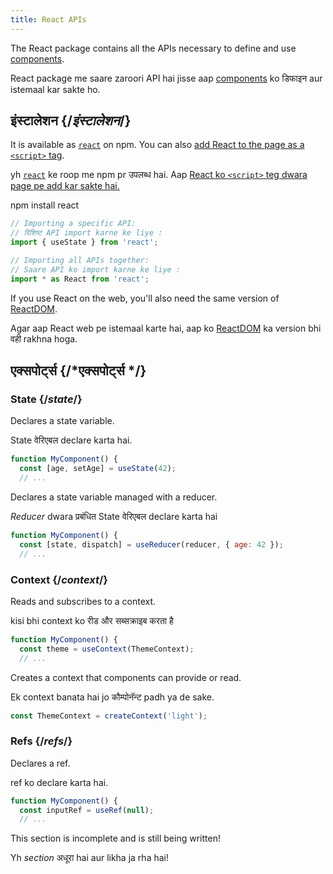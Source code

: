 ```yaml
---
title: React APIs
---
```


<Intro>

The React package contains all the APIs necessary to define and use [components](/learn/your-first-component).

React package me saare zaroori API hai jisse aap [components](/learn/your-first-component) ko डिफाइन aur istemaal kar sakte ho.
</Intro>

## इंस्टालेशन {/*इंस्टालेशन*/}

It is available as [`react`](https://www.npmjs.com/package/react) on npm. You can also [add React to the page as a `<script>` tag](/learn/add-react-to-a-website).

yh [`react`](https://www.npmjs.com/package/react) ke roop me npm pr उपलब्ध hai. Aap [ React ko `<script>` teg dwara page pe add kar sakte hai.](/learn/add-react-to-a-website)
<PackageImport>

<TerminalBlock>

npm install react

</TerminalBlock>

```js
// Importing a specific API:
// विशिष्ट API import karne ke liye :
import { useState } from 'react';

// Importing all APIs together:
// Saare API ko import karne ke liye :
import * as React from 'react';
```

</PackageImport>

If you use React on the web, you'll also need the same version of [ReactDOM](/api/reactdom).

Agar aap React web pe istemaal karte hai, aap ko [ReactDOM](/api/reactdom) ka version bhi वही rakhna hoga.

## एक्सपोर्ट्स {/*एक्सपोर्ट्स */}

### State {/*state*/}

<YouWillLearnCard title="useState" path="/apis/usestate">

Declares a state variable.

State वेरिएबल declare karta hai.

```js
function MyComponent() {
  const [age, setAge] = useState(42);
  // ...
```

</YouWillLearnCard>

<YouWillLearnCard title="useReducer" path="/apis/usereducer">

Declares a state variable managed with a reducer.

_Reducer_ dwara प्रबंधित State वेरिएबल declare karta hai

```js
function MyComponent() {
  const [state, dispatch] = useReducer(reducer, { age: 42 });
  // ...
```

</YouWillLearnCard>

### Context {/*context*/}

<YouWillLearnCard title="useContext" path="/apis/usecontext">

Reads and subscribes to a context.

kisi bhi context ko रीड और सब्सक्राइब करता है
```js
function MyComponent() {
  const theme = useContext(ThemeContext);
  // ...
```

</YouWillLearnCard>

<YouWillLearnCard title="createContext" path="/apis/createContext">

Creates a context that components can provide or read.

Ek context banata hai jo कौम्पोनॅन्ट padh ya de sake.

```js
const ThemeContext = createContext('light');
```

</YouWillLearnCard>

### Refs {/*refs*/}

<YouWillLearnCard title="useRef" path="/apis/useref">

Declares a ref.

ref ko declare karta hai.

```js
function MyComponent() {
  const inputRef = useRef(null);
  // ...
```

</YouWillLearnCard>


This section is incomplete and is still being written!

Yh _section_ अधूरा hai aur likha ja rha hai!
